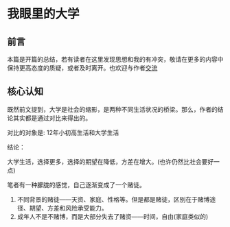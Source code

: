 # 我眼里的大学

## 前言

本篇是开篇的总结，若有读者在这里发现思想和我的有冲突，敬请在更多的内容中保持更高态度的质疑，或者及时离开。也欢迎与作者[交流](../about.md)

## 核心认知

既然前文提到，大学是社会的缩影，是两种不同生活状况的桥梁。那么，作者的结论其实都是通过对比来得出的。

对比的对象是: 12年小初高生活和大学生活

结论：

大学生活，选择更多，选择的期望在降低，方差在增大。(也许仍然比社会要好一点)

笔者有一种朦胧的感觉，自己逐渐变成了一个赌徒。



1. 不同背景的赌徒——天资、家庭、性格等。但是都是赌徒，区别在于赌博途径、期望、方差和风险承受能力。
2. 成年人不是不赌博，而是大部分失去了赌资——时间，自由(家庭类似的)
